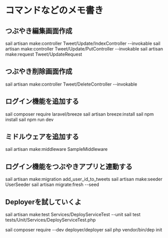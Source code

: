 # コマンドなどのメモ書き

## つぶやき編集画面作成

sail artisan make:controller Tweet/Update/IndexController --invokable
sail artisan make:controller Tweet/Update/PutController --invokable
sail artisan make:request Tweet/UpdateRequest

## つぶやき削除画面作成

sail artisan make:controller Tweet/DeleteController --invokable

## ログイン機能を追加する

sail composer require laravel/breeze
sail artisan breeze:install
sail npm install
sail npm run dev

## ミドルウェアを追加する

sail artisan make:middleware SampleMiddleware

## ログイン機能をつぶやきアプリと連動する

sail artisan make:migration add_user_id_to_tweets
sail artisan make:seeder UserSeeder
sail artisan migrate:fresh --seed

## Deployerを試していくよ

sail artisan make:test Services/DeployServiceTest --unit
sail test tests/Unit/Services/DeployServiceTest.php

sail composer require --dev deployer/deployer
sail php vendor/bin/dep init